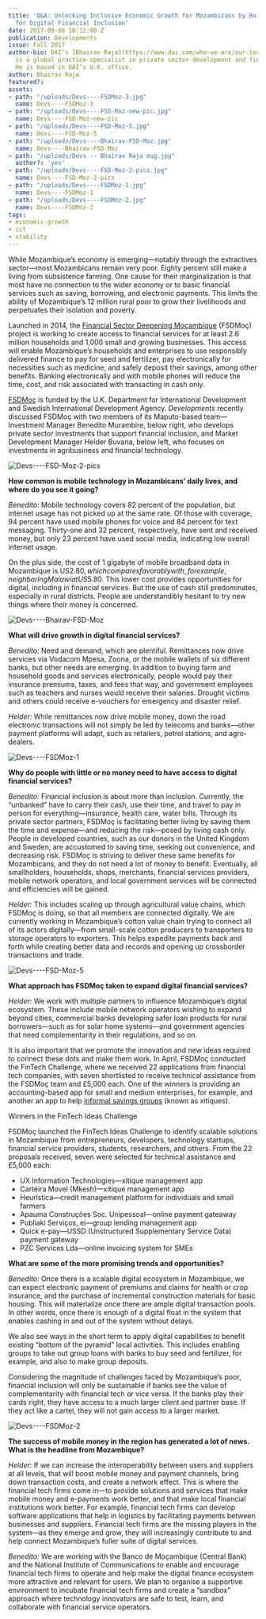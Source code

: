 ```yaml
---
title: 'Q&A: Unlocking Inclusive Economic Growth for Mozambicans by Building a Market
  for Digital Financial Inclusion'
date: 2017-09-08 16:12:00 Z
publication: Developments
issue: Fall 2017
author-bio: DAI’s [Bhairav Raja](https://www.dai.com/who-we-are/our-team/bhairav-raja)
  is a global practice specialist in private sector development and financial services.
  He is based in DAI’s U.K. office.
author: Bhairav Raja
featured?: 
assets:
- path: "/uploads/Devs----FSDMoz-3.jpg"
  name: Devs----FSDMoz-3
- path: "/uploads/Devs----FSD-Moz-new-pic.jpg"
  name: Devs----FSD-Moz-new-pic
- path: "/uploads/Devs----FSD-Moz-5.jpg"
  name: Devs----FSD-Moz-5
- path: "/uploads/Devs----Bhairav-FSD-Moz.jpg"
  name: Devs----Bhairav-FSD-Moz
- path: "/uploads/Devs -- Bhairav Raja mug.jpg"
  author?: 'yes'
- path: "/uploads/Devs----FSD-Moz-2-pics.jpg"
  name: Devs----FSD-Moz-2-pics
- path: "/uploads/Devs----FSDMoz-1.jpg"
  name: Devs----FSDMoz-1
- path: "/uploads/Devs----FSDMoz-2.jpg"
  name: Devs----FSDMoz-2
tags:
- economic-growth
- ict
- stability
---
```


While Mozambique’s economy is emerging—notably through the extractives sector—most Mozambicans remain very poor. Eighty percent still make a living from subsistence farming. One cause for their marginalization is that most have no connection to the wider economy or to basic financial services such as saving, borrowing, and electronic payments. This limits the ability of Mozambique’s 12 million rural poor to grow their livelihoods and perpetuates their isolation and poverty.




Launched in 2014, the [Financial Sector Deepening Moçambique](https://www.dai.com/our-work/projects/mozambique-financial-sector-deepening-fsdmoc) (FSDMoç) project is working to create access to financial services for at least 2.6 million households and 1,000 small and growing businesses. This access will enable Mozambique’s households and enterprises to use responsibly delivered finance to pay for seed and fertilizer, pay electronically for necessities such as medicine, and safely deposit their savings, among other benefits. Banking electronically and with mobile phones will reduce the time, cost, and risk associated with transacting in cash only.

[FSDMoç](http://fsdmoc.com/) is funded by the U.K. Department for International Development and Swedish International Development Agency. *Developments* recently discussed FSDMoç with two members of its Maputo-based team—Investment Manager Benedito Murambire, below right, who develops private sector investments that support financial inclusion, and Market Development Manager Helder Buvana, below left, who focuses on investments in agribusiness and financial technology.

![Devs----FSD-Moz-2-pics](/uploads/Devs----FSD-Moz-2-pics.jpg) 

**How common is mobile technology in Mozambicans’ daily lives, and where do you see it going?**

*Benedito:* Mobile technology covers 82 percent of the population, but internet usage has not picked up at the same rate. Of those with coverage, 94 percent have used mobile phones for voice and 84 percent for text messaging. Thirty-one and 32 percent, respectively, have sent and received money, but only 23 percent have used social media, indicating low overall internet usage.

On the plus side, the cost of 1 gigabyte of mobile broadband data in Mozambique is US$2.80, which compares favorably with, for example, neighboring Malawi at US$5.80. This lower cost provides opportunities for digital, including in financial services. But the use of cash still predominates, especially in rural districts. People are understandibly hesitant to try new things where their money is concerned.

![Devs----Bhairav-FSD-Moz](/uploads/Devs----Bhairav-FSD-Moz.jpg) 

**What will drive growth in digital financial services?**

*Benedito:* Need and demand, which are plentiful. Remittances now drive services via Vodacom Mpesa, Zoona, or the mobile wallets of six different banks, but other needs are emerging. In addition to buying farm and household goods and services electronically, people would pay their insurance premiums, taxes, and fees that way, and government employees such as teachers and nurses would receive their salaries. Drought victims and others could receive e-vouchers for emergency and disaster relief.

*Helder:* While remittances now drive mobile money, down the road electronic transactions will not simply be led by telecoms and banks—other payment platforms will adapt, such as retailers, petrol stations, and agro-dealers.

![Devs----FSDMoz-1](/uploads/Devs----FSDMoz-1.jpg) 

**Why do people with little or no money need to have access to digital financial services?**

*Benedito:* Financial inclusion is about more than inclusion. Currently, the “unbanked” have to carry their cash, use their time, and travel to pay in person for everything—insurance, health care, water bills. Through its private sector partners, FSDMoç is facilitating better living by saving them the time and expense—and reducing the risk—posed by living cash only. People in developed countries, such as our donors in the United Kingdom and Sweden, are accustomed to saving time, seeking out convenience, and decreasing risk. FSDMoç is striving to deliver these same benefits for Mozambicans, and they do not need a lot of money to benefit. Eventually, all smallholders, households, shops, merchants, financial services providers, mobile network operators, and local government services will be connected and efficiencies will be gained.

*Helder:* This includes scaling up through agricultural value chains, which FSDMoç is doing, so that all members are connected digitally. We are currently working in Mozambique’s cotton value chain trying to connect all of its actors digitally—from small-scale cotton producers to transporters to storage operators to exporters. This helps expedite payments back and forth while creating better data and records and opening up crossborder transactions and trade. 

![Devs----FSD-Moz-5](/uploads/Devs----FSD-Moz-5.jpg) 

**What approach has FSDMoç taken to expand digital financial services?** 

*Helder:* We work with multiple partners to influence Mozambique’s digital ecosystem. These include mobile network operators wishing to expand beyond cities, commercial banks developing safer loan products for rural borrowers—such as for solar home systems—and government agencies that need complementarity in their regulations, and so on.

It is also important that we promote the innovation and new ideas required to connect these dots and make them work. In April, FSDMoç conducted the FinTech Challenge, where we received 22 applications from financial tech companies, with seven shortlisted to receive technical assistance from the FSDMoç team and £5,000 each. One of the winners is providing an accounting-based app for small and medium enterprises, for example, and another an app to help [informal savings groups](http://dai-global-developments.com/articles/breaking-a-wooden-box-under-a-mango-tree/?utm_source=daidotcom) (known as xitiques). 

<aside><p>Winners in the FinTech Ideas Challenge</p>
<p>FSDMoç launched the FinTech Ideas Challenge to identify scalable solutions in Mozambique from entrepreneurs, developers, technology startups, financial service providers, students, researchers, and others. From the 22 proposals received, seven were selected for technical assistance and £5,000 each:</p>
<ul>
<li>UX Information Technologies—xitique management app</li>
<li>Cartéira Movel (Mkesh)—xitique management app</li>
<li>Heurística—credit management platform for individuals and small farmers</li>
<li>Apauma Construções Soc. Unipessoal—online payment gateaway</li>
<li>Publiaki  Serviços, ei—group lending management app</li>
<li>Quick e-pay—USSD (Unstructured Supplementary Service Data) payment gateway</li>
<li>PZC Services Lda—online invoicing system for SMEs</li>
</ul>
</aside>

**What are some of the more promising trends and opportunities?** 

*Benedito:* Once there is a scalable digital ecosystem in Mozambique, we can expect electronic payment of premiums and claims for health or crop insurance, and the purchase of incremental construction materials for basic housing. This will materialize once there are ample digital transaction pools. In other words, once there is enough of a digital float in the system that enables cashing in and out of the system without delays.

We also see ways in the short term to apply digital capabilities to benefit existing “bottom of the pyramid” local activities. This includes enabling groups to take out group loans with banks to buy seed and fertilizer, for example, and also to make group deposits.

Considering the magnitude of challenges faced by Mozambique’s poor, financial inclusion will only be sustainable if banks see the value of complementarity with financial tech or vice versa. If the banks play their cards right, they have access to a much larger client and partner base. If they act like a cartel, they will not gain access to a larger market.

![Devs----FSDMoz-2](/uploads/Devs----FSDMoz-2.jpg "Laurinda Landa, age 25, is an M-Pesa Agent in Benfica Market in one of the townships of Maputo.") 

**The success of mobile money in the region has generated a lot of news. What is the headline from Mozambique?**

*Helder:* If we can increase the interoperability between users and suppliers at all levels, that will boost mobile money and payment channels, bring down transaction costs, and create a network effect. This is where the financial tech firms come in—to provide solutions and services that make mobile money and e-payments work better, and that make local financial institutions work better. For example, financial tech firms can develop software applications that help in logistics by facilitating payments between businesses and suppliers. Financial tech firms are the missing players in the system—as they emerge and grow, they will increasingly contribute to and help connect Mozambique’s fuller suite of digital services.

*Benedito:* We are working with the Banco de Moçambique (Central Bank) and the National Institute of Communications to enable and encourage financial tech firms to operate and help make the digital finance ecosystem more attractive and relevant for users. We plan to organise a supportive environment to incubate financial tech firms and create a “sandbox” approach where technology innovators are safe to test, learn, and collaborate with financial service operators.
